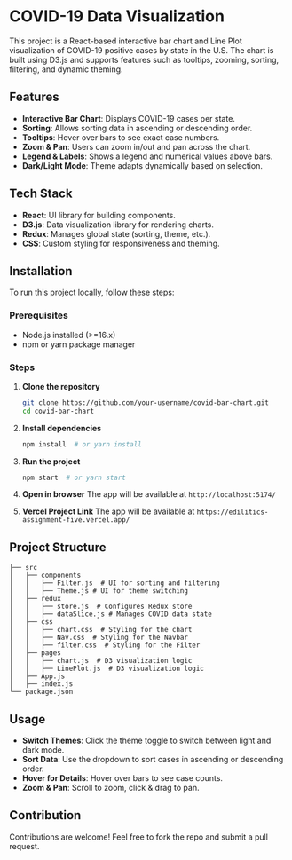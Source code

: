 # COVID-19 Data Visualization

This project is a React-based interactive bar chart and Line Plot visualization of COVID-19 positive cases by state in the U.S. The chart is built using D3.js and supports features such as tooltips, zooming, sorting, filtering, and dynamic theming.

## Features

- **Interactive Bar Chart**: Displays COVID-19 cases per state.
- **Sorting**: Allows sorting data in ascending or descending order.
- **Tooltips**: Hover over bars to see exact case numbers.
- **Zoom & Pan**: Users can zoom in/out and pan across the chart.
- **Legend & Labels**: Shows a legend and numerical values above bars.
- **Dark/Light Mode**: Theme adapts dynamically based on selection.

## Tech Stack

- **React**: UI library for building components.
- **D3.js**: Data visualization library for rendering charts.
- **Redux**: Manages global state (sorting, theme, etc.).
- **CSS**: Custom styling for responsiveness and theming.

## Installation

To run this project locally, follow these steps:

### Prerequisites
- Node.js installed (>=16.x)
- npm or yarn package manager

### Steps

1. **Clone the repository**
   ```sh
   git clone https://github.com/your-username/covid-bar-chart.git
   cd covid-bar-chart
   ```

2. **Install dependencies**
   ```sh
   npm install  # or yarn install
   ```

3. **Run the project**
   ```sh
   npm start  # or yarn start
   ```

4. **Open in browser**
   The app will be available at `http://localhost:5174/`


5. **Vercel Project Link**
   The app will be available at `https://edilitics-assignment-five.vercel.app/`

## Project Structure

```
├── src
│   ├── components
│   │   ├── Filter.js  # UI for sorting and filtering
│   │   ├── Theme.js # UI for theme switching
│   ├── redux
│   │   ├── store.js  # Configures Redux store
│   │   ├── dataSlice.js # Manages COVID data state
│   ├── css
│   │   ├── chart.css  # Styling for the chart
│   │   ├── Nav.css  # Styling for the Navbar
│   │   ├── filter.css  # Styling for the Filter
│   ├── pages
│   │   ├── chart.js  # D3 visualization logic
│   │   ├── LinePlot.js  # D3 visualization logic
│   ├── App.js
│   ├── index.js
└── package.json
```

## Usage

- **Switch Themes**: Click the theme toggle to switch between light and dark mode.
- **Sort Data**: Use the dropdown to sort cases in ascending or descending order.
- **Hover for Details**: Hover over bars to see case counts.
- **Zoom & Pan**: Scroll to zoom, click & drag to pan.

## Contribution

Contributions are welcome! Feel free to fork the repo and submit a pull request.

